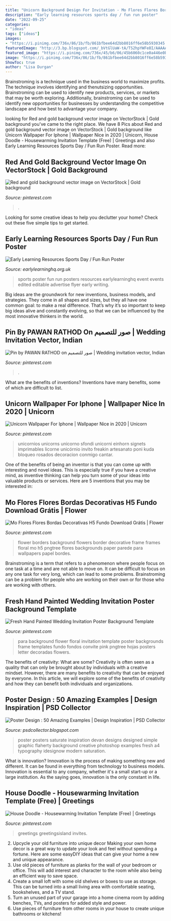 ```yaml
---
title: "Unicorn Background Design For Invitation - Mo Flores Flores Bordas Decorativas H5 Fundo Download Grátis"
description: "Early learning resources sports day / fun run poster"
date: "2022-09-25"
categories:
- "ideas"
tags: ["ideas"]
images:
- "https://i.pinimg.com/736x/86/1b/fb/861bfbee64d2bb8016ff6e58b5930345.jpg"
featuredImage: "http://3.bp.blogspot.com/_bVtGlUaW-tA/TS2hpYWFe8I/AAAAAAAASWY/-yJA0kip3mg/s1600/21.jpg"
featured_image: "https://i.pinimg.com/736x/45/b6/06/45b6060c1ce0a446e0baba75867763b3.jpg"
image: "https://i.pinimg.com/736x/86/1b/fb/861bfbee64d2bb8016ff6e58b5930345.jpg"
ShowToc: true
author: "Lisa Durgan"
---
```



Brainstroming is a technique used in the business world to maximize profits. The technique involves identifying and thenutsizing opportunities. Brainstroming can be used to identify new products, services, or markets that may be worth exploring. Additionally, brainstroming can be used to identify new opportunities for businesses by understanding the competitive landscape and how best to advantage your company.

	

		
looking for Red and gold background vector image on VectorStock | Gold background you've came to the right place. We have 8 Pics about Red and gold background vector image on VectorStock | Gold background like Unicorn Wallpaper For Iphone | Wallpaper Nice in 2020 | Unicorn, House Doodle - Housewarming Invitation Template (Free) | Greetings and also Early Learning Resources Sports Day / Fun Run Poster. Read more:
		
    
## Red And Gold Background Vector Image On VectorStock | Gold Background

<img loading=lazy src="https://i.pinimg.com/736x/0b/f1/13/0bf113f55ca0ea52f947763b31f38adf.jpg" onerror="this.onerror=null;this.src='https://tse2.mm.bing.net/th?id=OIP.GAz99_2KLkO-vSGofjaF-AHaIA&amp;pid=15.1';" alt="Red and gold background vector image on VectorStock | Gold background">

_Source: pinterest.com_

>. 

	

Looking for some creative ideas to help you declutter your home? Check out these five simple tips to get started.

    
## Early Learning Resources Sports Day / Fun Run Poster

<img loading=lazy src="https://www.earlylearninghq.org.uk/wp-content/uploads/2010/10/sports-day-prev.jpg" onerror="this.onerror=null;this.src='https://tse4.mm.bing.net/th?id=OIP.MOMjpcNxQa_IBH9mDIJpYgAAAA&amp;pid=15.1';" alt="Early Learning Resources Sports Day / Fun Run Poster">

_Source: earlylearninghq.org.uk_

>sports poster fun run posters resources earlylearninghq event events edited editable advertise flyer early writing. 

	

Big ideas are the groundwork for new inventions, business models, and strategies. They come in all shapes and sizes, but they all have one common goal: to make a real difference. That’s why it’s so important to keep big ideas alive and constantly evolving, so that we can be influenced by the most innovative thinkers in the world.

    
## Pin By PAWAN RATHOD On صور للتصميم | Wedding Invitation Vector, Indian

<img loading=lazy src="https://i.pinimg.com/736x/45/b6/06/45b6060c1ce0a446e0baba75867763b3.jpg" onerror="this.onerror=null;this.src='https://tse4.mm.bing.net/th?id=OIP.wU38vLEVGGRXXFGUuQ1QigHaNK&amp;pid=15.1';" alt="Pin by PAWAN RATHOD on صور للتصميم | Wedding invitation vector, Indian">

_Source: pinterest.com_

>. 

	

What are the benefits of inventions?
Inventions have many benefits, some of which are difficult to list.

    
## Unicorn Wallpaper For Iphone | Wallpaper Nice In 2020 | Unicorn

<img loading=lazy src="https://i.pinimg.com/736x/86/1b/fb/861bfbee64d2bb8016ff6e58b5930345.jpg" onerror="this.onerror=null;this.src='https://tse1.mm.bing.net/th?id=OIP.C8SXVkserDh3eNv3CAMS6gHaNK&amp;pid=15.1';" alt="Unicorn Wallpaper For Iphone | Wallpaper Nice in 2020 | Unicorn">

_Source: pinterest.com_

>unicornios unicorns unicorno sfondi unicorni einhorn signets imprimables licorne unicórnio invito freakin artesanato poni kuda bloqueo rosados decoracion conmigo cantar. 

	

One of the benefits of being an inventor is that you can come up with interesting and novel ideas. This is especially true if you have a creative mind, as inventive thinking can help you turn some of your ideas into valuable products or services. Here are 5 inventions that you may be interested in: 

    
## Mo Flores Flores Bordas Decorativas H5 Fundo Download Grátis | Flower

<img loading=lazy src="https://i.pinimg.com/736x/26/f1/9d/26f19d7232b024786547b61a339c8aff.jpg" onerror="this.onerror=null;this.src='https://tse4.mm.bing.net/th?id=OIP.Xq-d7SARTizxOFOszTo8pAHaNK&amp;pid=15.1';" alt="Mo Flores Flores Bordas Decorativas H5 Fundo Download Grátis | Flower">

_Source: pinterest.com_

>flower borders background flowers border decorative frame frames floral mo h5 pngtree flores backgrounds paper parede para wallpapers papel bordes. 

	

Brainstroming is a term that refers to a phenomenon where people focus on one task at a time and are not able to move on. It can be difficult to focus on any one task for very long, which can lead to some problems. Brainstroming can be a problem for people who are working on their own or for those who are working with others.

    
## Fresh Hand Painted Wedding Invitation Poster Background Template

<img loading=lazy src="https://i.pinimg.com/736x/5b/e2/00/5be2000962402fdd663b578fd148f82f.jpg" onerror="this.onerror=null;this.src='https://tse2.mm.bing.net/th?id=OIP.Vxl2BmTWOvaXnWpYizk2jQHaLH&amp;pid=15.1';" alt="Fresh Hand Painted Wedding Invitation Poster Background Template">

_Source: pinterest.com_

>para background flower floral invitation template poster backgrounds frame templates fundo fondos convite pink pngtree hojas posters letter decoradas flowers. 

	

The benefits of creativity: What are some?
Creativity is often seen as a quality that can only be brought about by individuals with a creative mindset. However, there are many benefits to creativity that can be enjoyed by everyone. In this article, we will explore some of the benefits of creativity and how they can benefit both individuals and organizations.

    
## Poster Design : 50 Amazing Examples | Design Inspiration | PSD Collector

<img loading=lazy src="http://3.bp.blogspot.com/_bVtGlUaW-tA/TS2hpYWFe8I/AAAAAAAASWY/-yJA0kip3mg/s1600/21.jpg" onerror="this.onerror=null;this.src='https://tse3.mm.bing.net/th?id=OIP.2mSXotfvTHrTWD7OCgCIbQAAAA&amp;pid=15.1';" alt="Poster Design : 50 Amazing Examples | Design Inspiration | PSD Collector">

_Source: psdcollector.blogspot.com_

>poster posters saturate inspiration devan designs designed simple graphic flaherty background creative photoshop examples fresh a4 typography idesignow modern saturation. 

	

What is innovation?
Innovation is the process of making something new and different. It can be found in everything from technology to business models. Innovation is essential to any company, whether it's a small start-up or a large institution. As the saying goes, innovation is the only constant in life.

    
## House Doodle - Housewarming Invitation Template (Free) | Greetings

<img loading=lazy src="https://i.pinimg.com/736x/68/77/9a/68779ae76cdd61d9be9f5691f6fab566.jpg" onerror="this.onerror=null;this.src='https://tse3.mm.bing.net/th?id=OIP.4ATkrtTMSr2ksW0r0QTomgHaK0&amp;pid=15.1';" alt="House Doodle - Housewarming Invitation Template (Free) | Greetings">

_Source: pinterest.com_

>greetings greetingsisland invites. 

	

2. Upcycle your old furniture into unique decor
Making your own home decor is a great way to update your look and feel without spending a fortune. Here are some easyDIY ideas that can give your home a new and unique appearance. 
1. Use old pieces of furniture as planks for the wall of your bedroom or office. This will add interest and character to the room while also being an efficient way to save space.
2. Create a small loft with some old shelves or boxes to use as storage. This can be turned into a small living area with comfortable seating, bookshelves, and a TV stand.
3. Turn an unused part of your garage into a home cinema room by adding benches, TVs, and posters for added style and power.
4. Use pieces of furniture from other rooms in your house to create unique bathrooms or kitchens!

